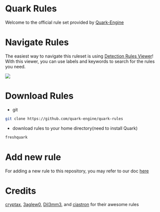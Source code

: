 # Quark Rules

Welcome to the official rule set provided by [Quark-Engine](https://github.com/quark-engine/quark-engine)

# Navigate Rules
The easiest way to navigate this ruleset is using [Detection Rules Viewer](https://quark-engine.github.io/ruleviewer/)! With this viewer, you can use labels and keywords to search for the rules you need.

![](https://i.imgur.com/boDSXbf.gif)

# Download Rules

* git

```bash
git clone https://github.com/quark-engine/quark-rules
```

* download rules to your home directory(need to install Quark)

```bash
freshquark
```

# Add new rule

For adding a new rule to this repository, you may refer to our doc [here](https://quark-engine.readthedocs.io/en/latest/addRules.html)

# Credits

[cryptax](https://github.com/cryptax), [3aglew0](https://github.com/3aglew0), [Dil3mm3](https://github.com/Dil3mm3), and [ciastron](https://github.com/ciastron) for their awesome rules
